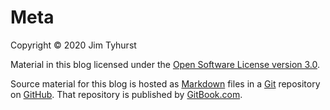 # Meta
Copyright &#169; 2020 Jim Tyhurst

Material in this blog licensed under the [Open Software License version 3.0](../LICENSE.txt).

Source material for this blog is hosted as [Markdown](https://github.github.com/gfm/) files in a [Git](https://git-scm.com/) repository on [GitHub](https://github.com/jimtyhurst/blog). That repository is published by [GitBook.com](https://www.gitbook.com/).
